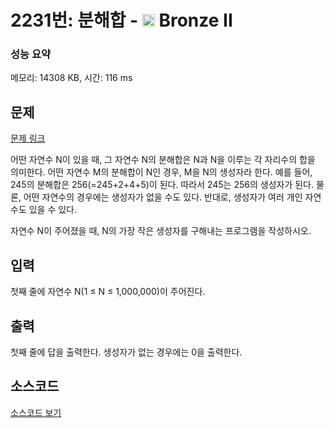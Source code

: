 # 2231번: 분해합 - <img src="https://static.solved.ac/tier_small/4.svg" style="height:20px" /> Bronze II

<!-- performance -->
### 성능 요약
메모리: 14308 KB, 시간: 116 ms
<!-- end -->

## 문제

[문제 링크](https://boj.kr/2231)


<p>어떤 자연수 N이 있을 때, 그 자연수 N의 분해합은 N과 N을 이루는 각 자리수의 합을 의미한다. 어떤 자연수 M의 분해합이 N인 경우, M을 N의 생성자라 한다. 예를 들어, 245의 분해합은 256(=245+2+4+5)이 된다. 따라서 245는 256의 생성자가 된다. 물론, 어떤 자연수의 경우에는 생성자가 없을 수도 있다. 반대로, 생성자가 여러 개인 자연수도 있을 수 있다.</p>

<p>자연수 N이 주어졌을 때, N의 가장 작은 생성자를 구해내는 프로그램을 작성하시오.</p>



## 입력


<p>첫째 줄에 자연수 N(1 ≤ N ≤ 1,000,000)이 주어진다.</p>



## 출력


<p>첫째 줄에 답을 출력한다. 생성자가 없는 경우에는 0을 출력한다.</p>



## 소스코드

[소스코드 보기](Main.java)